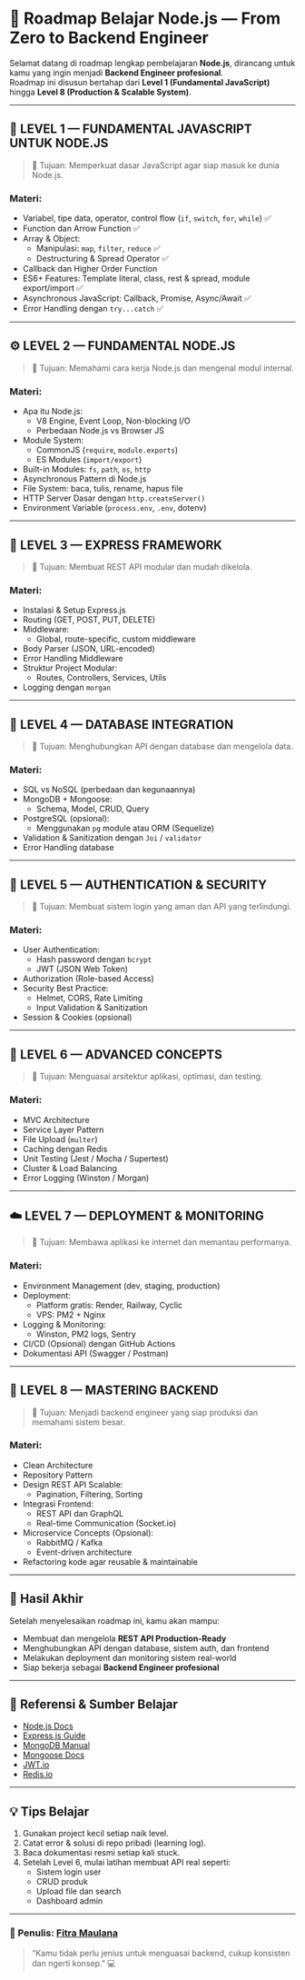 # 🚀 Roadmap Belajar Node.js — From Zero to Backend Engineer

Selamat datang di roadmap lengkap pembelajaran **Node.js**, dirancang untuk kamu yang ingin menjadi **Backend Engineer profesional**.  
Roadmap ini disusun bertahap dari **Level 1 (Fundamental JavaScript)** hingga **Level 8 (Production & Scalable System)**.

---

## 📘 LEVEL 1 — FUNDAMENTAL JAVASCRIPT UNTUK NODE.JS

> 🎯 Tujuan: Memperkuat dasar JavaScript agar siap masuk ke dunia Node.js.

### Materi:

- Variabel, tipe data, operator, control flow (`if`, `switch`, `for`, `while`) ✅
- Function dan Arrow Function ✅
- Array & Object:
  - Manipulasi: `map`, `filter`, `reduce` ✅
  - Destructuring & Spread Operator ✅
- Callback dan Higher Order Function
- ES6+ Features: Template literal, class, rest & spread, module export/import ✅
- Asynchronous JavaScript: Callback, Promise, Async/Await ✅
- Error Handling dengan `try...catch` ✅

---

## ⚙️ LEVEL 2 — FUNDAMENTAL NODE.JS

> 🎯 Tujuan: Memahami cara kerja Node.js dan mengenal modul internal.

### Materi:

- Apa itu Node.js:
  - V8 Engine, Event Loop, Non-blocking I/O
  - Perbedaan Node.js vs Browser JS
- Module System:
  - CommonJS (`require`, `module.exports`)
  - ES Modules (`import/export`)
- Built-in Modules: `fs`, `path`, `os`, `http`
- Asynchronous Pattern di Node.js
- File System: baca, tulis, rename, hapus file
- HTTP Server Dasar dengan `http.createServer()`
- Environment Variable (`process.env`, `.env`, dotenv)

---

## 🧱 LEVEL 3 — EXPRESS FRAMEWORK

> 🎯 Tujuan: Membuat REST API modular dan mudah dikelola.

### Materi:

- Instalasi & Setup Express.js
- Routing (GET, POST, PUT, DELETE)
- Middleware:
  - Global, route-specific, custom middleware
- Body Parser (JSON, URL-encoded)
- Error Handling Middleware
- Struktur Project Modular:
  - Routes, Controllers, Services, Utils
- Logging dengan `morgan`

---

## 🧩 LEVEL 4 — DATABASE INTEGRATION

> 🎯 Tujuan: Menghubungkan API dengan database dan mengelola data.

### Materi:

- SQL vs NoSQL (perbedaan dan kegunaannya)
- MongoDB + Mongoose:
  - Schema, Model, CRUD, Query
- PostgreSQL (opsional):
  - Menggunakan `pg` module atau ORM (Sequelize)
- Validation & Sanitization dengan `Joi` / `validator`
- Error Handling database

---

## 🔐 LEVEL 5 — AUTHENTICATION & SECURITY

> 🎯 Tujuan: Membuat sistem login yang aman dan API yang terlindungi.

### Materi:

- User Authentication:
  - Hash password dengan `bcrypt`
  - JWT (JSON Web Token)
- Authorization (Role-based Access)
- Security Best Practice:
  - Helmet, CORS, Rate Limiting
  - Input Validation & Sanitization
- Session & Cookies (opsional)

---

## 🧮 LEVEL 6 — ADVANCED CONCEPTS

> 🎯 Tujuan: Menguasai arsitektur aplikasi, optimasi, dan testing.

### Materi:

- MVC Architecture
- Service Layer Pattern
- File Upload (`multer`)
- Caching dengan Redis
- Unit Testing (Jest / Mocha / Supertest)
- Cluster & Load Balancing
- Error Logging (Winston / Morgan)

---

## ☁️ LEVEL 7 — DEPLOYMENT & MONITORING

> 🎯 Tujuan: Membawa aplikasi ke internet dan memantau performanya.

### Materi:

- Environment Management (dev, staging, production)
- Deployment:
  - Platform gratis: Render, Railway, Cyclic
  - VPS: PM2 + Nginx
- Logging & Monitoring:
  - Winston, PM2 logs, Sentry
- CI/CD (Opsional) dengan GitHub Actions
- Dokumentasi API (Swagger / Postman)

---

## 🧠 LEVEL 8 — MASTERING BACKEND

> 🎯 Tujuan: Menjadi backend engineer yang siap produksi dan memahami sistem besar.

### Materi:

- Clean Architecture
- Repository Pattern
- Design REST API Scalable:
  - Pagination, Filtering, Sorting
- Integrasi Frontend:
  - REST API dan GraphQL
  - Real-time Communication (Socket.io)
- Microservice Concepts (Opsional):
  - RabbitMQ / Kafka
  - Event-driven architecture
- Refactoring kode agar reusable & maintainable

---

## 🏁 Hasil Akhir

Setelah menyelesaikan roadmap ini, kamu akan mampu:

- Membuat dan mengelola **REST API Production-Ready**
- Menghubungkan API dengan database, sistem auth, dan frontend
- Melakukan deployment dan monitoring sistem real-world
- Siap bekerja sebagai **Backend Engineer profesional**

---

## 🧭 Referensi & Sumber Belajar

- [Node.js Docs](https://nodejs.org/en/docs)
- [Express.js Guide](https://expressjs.com/)
- [MongoDB Manual](https://www.mongodb.com/docs/)
- [Mongoose Docs](https://mongoosejs.com/docs/)
- [JWT.io](https://jwt.io/)
- [Redis.io](https://redis.io/)

---

## 💡 Tips Belajar

1. Gunakan project kecil setiap naik level.
2. Catat error & solusi di repo pribadi (learning log).
3. Baca dokumentasi resmi setiap kali stuck.
4. Setelah Level 6, mulai latihan membuat API real seperti:
   - Sistem login user
   - CRUD produk
   - Upload file dan search
   - Dashboard admin

---

### 📍 Penulis: [Fitra Maulana](https://github.com/fitramaulana)

> “Kamu tidak perlu jenius untuk menguasai backend, cukup konsisten dan ngerti konsep.” 💻
